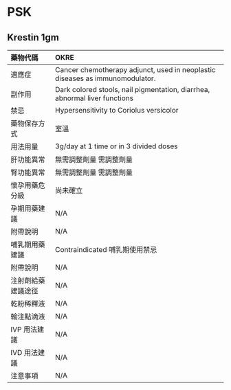 # PSK

## Krestin 1gm

| 藥物代碼           | OKRE                                                                         |
|:-------------------|:-----------------------------------------------------------------------------|
| 適應症             | Cancer chemotherapy adjunct, used in neoplastic diseases as immunomodulator. |
| 副作用             | Dark colored stools, nail pigmentation, diarrhea, abnormal liver functions   |
| 禁忌               | Hypersensitivity to Coriolus versicolor                                      |
| 藥物保存方式       | 室溫                                                                         |
| 用法用量           | 3g/day at 1 time or in 3 divided doses                                       |
| 肝功能異常         | 無需調整劑量  需調整劑量                                                     |
| 腎功能異常         | 無需調整劑量  需調整劑量                                                     |
| 懷孕用藥危分級     | 尚未確立                                                                     |
| 孕期用藥建議       | N/A                                                                          |
| 附帶說明           | N/A                                                                          |
| 哺乳期用藥建議     | Contraindicated 哺乳期使用禁忌                                               |
| 附帶說明           | N/A                                                                          |
| 注射劑給藥建議途徑 | N/A                                                                          |
| 乾粉稀釋液         | N/A                                                                          |
| 輸注點滴液         | N/A                                                                          |
| IVP 用法建議       | N/A                                                                          |
| IVD 用法建議       | N/A                                                                          |
| 注意事項           | N/A                                                                          |

